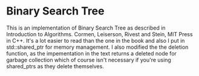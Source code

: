 # Binary Search Tree

This is an implementation of Binary Search Tree as described in Introduction to Algorithms.  Cormen, Leiserson, Rivest and Stein, MIT Press in C++.  It's a lot easier to read than the one in the book and also I put in std::shared_ptr for memory management.  I also modified the the deletion function, as the impementation in the text returns a deleted node for garbage collection which of course isn't necessary if you're using shared_ptrs as they delete themselves.

